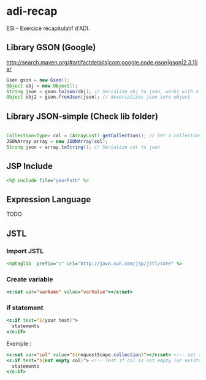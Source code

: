 # adi-recap
ESI - Exercice récapitulatif d'ADI.

## Library GSON (Google) 

http://search.maven.org/#artifactdetails|com.google.code.gson|gson|2.3.1|jar

```JAVA
Gson gson = new Gson();
Object obj = new Object();
String json = gson.toJson(obj); // Serialize obj to json, works with a collection
Object obj2 = gson.fromJson(json); // deserializes json into object
```

## Library JSON-simple (Check lib folder)

```JAVA

Collection<Type> col = (ArrayList) getCollection(); // Get a collection of objects
JSONArray array = new JSONArray(col);
String json = array.toString(); // Serialize col to json
```

## JSP Include

```JSP
<%@ include file="yourPath" %>
```

## Expression Language

TODO

## JSTL

### Import JSTL

```JSP
<%@taglib  prefix="c" uri="http://java.sun.com/jsp/jstl/core" %>
```

### Create variable

```JSP
<c:set var="varName" value="varValue"></c:set>
```

### if statement

```JSP
<c:if test="${your test}">
  statements
</c:if>
```

Exemple : 

```JSP
<c:set var="col" value="${requestScope.collection}"></c:set> <!-- set a collection from requestScope -->
<c:if test="${not empty col}"> <!-- Test if col is not empty (or exists) -->
  statements
</c:if>

```
